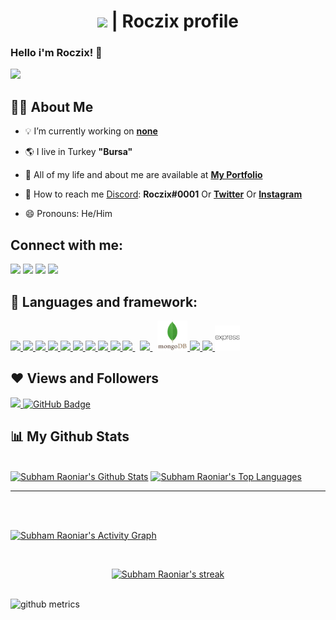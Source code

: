 
<h1 align="center"> <img src="https://cdn.discordapp.com/attachments/815923744349356102/909833779789578250/New_Project_175_421FA7F.png" width="60px"> | Roczix profile </h1>

### Hello i'm Roczix! 👋
<img src="https://cdn.discordapp.com/attachments/815923744349356102/911707245132251216/BW_Anime_guy_school_gif.gif">

## 🙋‍♂️ About Me

- 💡 I’m currently working on **[none](none/)**

- 🌎 I live in Turkey **"Bursa"**

- 🔰 All of my life and about me are available at **[My Portfolio](https://roczix.xyz/)**

- 💌 How to reach me [Discord](https://Discord.Roczix.xyz/): **Roczix#0001** Or **[Twitter](https://Twitter.Roczix.xyz/)** Or **[Instagram](https://insta.Roczix.xyz/)**

- 😄 Pronouns: He/Him



## Connect with me:
<p align="left">
<a href = "https://discord.roczix.xyz/"><img src="https://img.icons8.com/color/48/000000/discord--v2.png"  width="70" /></a>
<a href = "https://insta.roczix.xyz/"><img src="https://img.icons8.com/color/48/000000/instagram-new--v1.png"  width="70" /></a>
<a href = "https://twitter.Roczix.xyz/"><img src="https://img.icons8.com/fluent/48/000000/twitter.png"  width="70" /></a>
<a href = "https://youtube.roczix.xyz/"><img src="https://img.icons8.com/color/48/000000/youtube-play.png"  width="70"/></a>
</p>



## 🔮 Languages and framework:


<p align="left"> 
<!--      <a href="https://swift.org/" target="_blank"> <img src="https://img.icons8.com/color/48/000000/swift.png"/> </a> -->
     <a href="https://www.typescriptlang.org/" target="_blank"> <img src="https://img.icons8.com/color/48/000000/typescript.png"/> </a>
<!--      <a href="https://golang.org/" target="_blank"> <img src="https://img.icons8.com/color/48/000000/golang.png"/> </a> -->
<!--      <a href="https://www.perl.org/" target="_blank"> <img src="https://img.icons8.com/color/48/000000/perl.png"/> </a> -->
     <a href="https://flutter.dev/" target="_blank"> <img src="https://img.icons8.com/color/48/000000/flutter.png"/> </a>
     <a href="https://dart.dev/" target="_blank"> <img src="https://img.icons8.com/color/48/000000/dart.png"/> </a>
<!--     <a href="https://www.java.com" target="_blank"> <img src="https://img.icons8.com/color/48/000000/java-coffee-cup-logo.png"/> </a> -->
    <a href="https://reactjs.org/" target="_blank"> <img src="https://img.icons8.com/color/48/000000/react-native.png"/> </a>
<!--     <a href="https://spring.io/projects/spring-boot" target="_blank"> <img src="https://img.icons8.com/color/48/000000/spring-logo.png"/> </a>  -->
    <a href="https://developer.mozilla.org/en-US/docs/Web/JavaScript" target="_blank"> <img src="https://img.icons8.com/color/48/000000/javascript.png"/> </a> 
    <a href="https://www.w3.org/html/" target="_blank"> <img src="https://img.icons8.com/color/48/000000/html-5.png"/> </a> 
    <a href="https://www.w3schools.com/css/" target="_blank"> <img src="https://img.icons8.com/color/48/000000/css3.png"/> </a> 
    <a href="https://getbootstrap.com" target="_blank"> <img src="https://img.icons8.com/color/48/000000/bootstrap.png"/> </a> 
    <a href="https://www.python.org" target="_blank"> <img src="https://img.icons8.com/color/48/000000/python.png"/> </a> 
    <a style="padding-right:8px;" href="https://nodejs.org" target="_blank"> <img src="https://img.icons8.com/color/48/000000/nodejs.png"/> </a> 
    <a style="padding-right:8px;" href="https://www.mysql.com/" target="_blank"> <img src="https://img.icons8.com/fluent/50/000000/mysql-logo.png"/> </a>
    <a href="https://www.mongodb.com/" target="_blank"> <img src="https://raw.githubusercontent.com/devicons/devicon/master/icons/mongodb/mongodb-original-wordmark.svg" alt="mongodb" width="48" height="48"/> </a> 
    <a href="https://firebase.google.com/" target="_blank"> <img src="https://img.icons8.com/color/48/000000/firebase.png"/> </a> 
<!--     <a href="https://postman.com" target="_blank"> <img src="https://www.vectorlogo.zone/logos/getpostman/getpostman-icon.svg" alt="postman" width="45" height="45"/> </a>    -->
    <a href="https://git-scm.com/" target="_blank"> <img src="https://img.icons8.com/color/48/000000/git.png"/> </a> 
<!--     <a href="https://www.jenkins.io" target="_blank"> <img src="https://www.vectorlogo.zone/logos/jenkins/jenkins-icon.svg" alt="jenkins" width="48" height="48"/> </a>  -->
<!--     <a href="https://redux.js.org" target="_blank"> <img src="https://img.icons8.com/color/48/000000/redux.png"/> </a> -->
    <a href="https://expressjs.com" target="_blank"> <img src="https://raw.githubusercontent.com/devicons/devicon/master/icons/express/express-original-wordmark.svg" alt="express" width="40" height="40"/> </a>
<!-- 
[![Javascript Badge](https://img.shields.io/badge/-Javascript-F0DB4F?style=for-the-badge&labelColor=black&logo=javascript&logoColor=F0DB4F)](#)  [![React Badge](https://img.shields.io/badge/-React-61DBFB?style=for-the-badge&labelColor=black&logo=react&logoColor=61DBFB)](#)   [![Typescript Badge](https://img.shields.io/badge/-Typescript-007acc?style=for-the-badge&labelColor=black&logo=typescript&logoColor=007acc)](#) [![Nodejs Badge](https://img.shields.io/badge/-Nodejs-3C873A?style=for-the-badge&labelColor=black&logo=node.js&logoColor=3C873A)](#) 
 [![GraphQL Badge](https://img.shields.io/badge/-GraphQl-e535ab?style=for-the-badge&labelColor=black&logo=node.js&logoColor=e535ab)](#)  --> 
<br/>
</p>




## ❤ Views and Followers
<a href="https://github.com/Meghna-DAS/github-profile-views-counter">
    <img src="https://komarev.com/ghpvc/?username=Roczix">
</a>
<a href="https://github.com/Roczix?tab=followers"><img src="https://img.shields.io/github/followers/Roczix?label=Followers&style=social" alt="GitHub Badge"></a>

<br/>



## 📊 My Github Stats

  <br/>
    <a href="https://github.com/Roczix/github-readme-stats"><img alt="Subham Raoniar's Github Stats" src="https://github-readme-stats.vercel.app/api?username=Roczix&show_icons=true&count_private=true&theme=react&hide_border=true&bg_color=0D1117" /></a>
  <a href="https://github.com/Roczix/github-readme-stats"><img alt="Subham Raoniar's Top Languages" src="https://github-readme-stats.vercel.app/api/top-langs/?username=Roczix&langs_count=8&count_private=true&layout=compact&theme=react&hide_border=true&bg_color=0D1117" /></a>
  <br/>



______________
<br/>
<br/>

<a href="https://github.com/Roczix/github-readme-activity-graph"><img alt="Subham Raoniar's Activity Graph" src="https://activity-graph.herokuapp.com/graph?username=Roczix&bg_color=0D1117&color=5BCDEC&line=5BCDEC&point=FFFFFF&hide_border=true" /></a>

<br/>
<p align="center">
    <a href="https://github.com/Roczix/github-readme-streak-stats">
        <img title="🔥 Get streak stats for your profile at git.io/streak-stats" alt="Subham Raoniar's streak" src="https://github-readme-streak-stats.herokuapp.com/?user=Roczix&theme=black-ice&hide_border=true&stroke=0000&background=060A0CD0"/>
    </a>
</p>
<br/>

<img src="https://github.com/Roczix/roczix/blob/master/github-metrics.svg" alt="github metrics">
